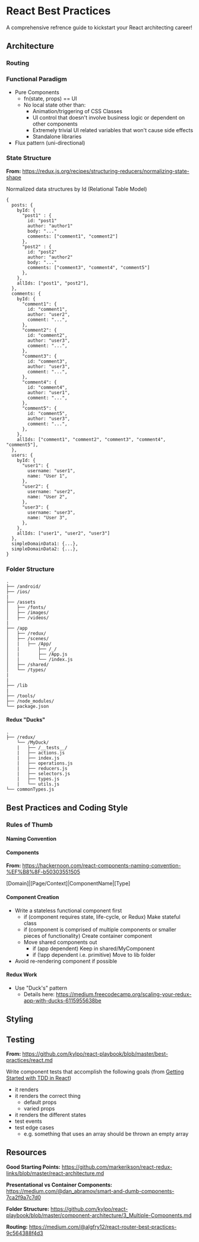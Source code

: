 # React Best Practices #

A comprehensive refrence guide to kickstart your React architecting career!

## Architecture ##

### Routing ###

### Functional Paradigm ###

- Pure Components
  - fn(state, props) == UI
  - No local state other than:
    - Animation/triggering of CSS Classes
    - UI control that doesn't involve business logic or dependent on other components
    - Extremely trivial UI related variables that won't cause side effects
    - Standalone libraries
- Flux pattern (uni-directional)

### State Structure ###

**From:** https://redux.js.org/recipes/structuring-reducers/normalizing-state-shape

Normalized data structures by Id (Relational Table Model)

```
{
  posts: {
    byId: {
      "post1" : {
        id: "post1"
        author: "author1"
        body: "..."
        comments: ["comment1", "comment2"]
      },
      "post2" : {
        id: "post2"
        author: "author2"
        body: "..."
        comments: ["comment3", "comment4", "comment5"]
      },
    },
    allIds: ["post1", "post2"],
  },
  comments: {
    byId: {
      "comment1": {
        id: "comment1",
        author: "user2",
        comment: "...",
      },
      "comment2": {
        id: "comment2",
        author: "user3",
        comment: "...",
      },
      "comment3": {
        id: "comment3",
        author: "user3",
        comment: "...",
      },
      "comment4": {
        id: "comment4",
        author: "user1",
        comment: "...",
      },
      "comment5": {
        id: "comment5",
        author: "user3",
        comment: "...",
      },
    },
    allIds: ["comment1", "comment2", "comment3", "comment4", "comment5"],
  },
  users: {
    byId: {
      "user1": {
        username: "user1",
        name: "User 1",
      },
      "user2": {
        username: "user2",
        name: "User 2",
      },
      "user3": {
        username: "user3",
        name: "User 3",
      },
    },
    allIds: ["user1", "user2", "user3"]
  },
  simpleDomainData1: {...},
  simpleDomainData2: {...},
}
```

### Folder Structure ###

```
.
├── /android/
├── /ios/
|
├── /assets
│   ├── /fonts/
│   ├── /images/
│   ├── /videos/
|
├── /app
│   ├── /redux/
│   ├── /scenes/
│   |   ├── /App/
│   |       ├── /_/
│   |       ├── /App.js
│   |       └── /index.js
│   ├── /shared/
│   └── /types/
|
|
├── /lib
|
├── /tools/
├── /node_modules/
└── package.json
```

#### Redux "Ducks" ####

```
.
├── /redux/
    └── /MyDuck/
    |   ├── /__tests__/
    |   ├── actions.js
    |   ├── index.js
    |   ├── operations.js
    |   ├── reducers.js
    |   ├── selectors.js
    |   ├── types.js
    |   └── utils.js
└── commonTypes.js
```

## Best Practices and Coding Style ##

### Rules of Thumb ###

#### Naming Convention ####

#### Components ####

**From:** https://hackernoon.com/react-components-naming-convention-%EF%B8%8F-b50303551505

[Domain]|[Page/Context]|ComponentName|[Type]

#### Component Creation ####

- Write a stateless functional component first
  - if (component requires state, life-cycle, or Redux) Make stateful class
  - if (component is comprised of multiple components or smaller pieces of functionality) Create container component
  - Move shared components out
    - if (app dependent) Keep in shared/MyComponent
    - if (!app dependent i.e. primitive) Move to lib folder
- Avoid re-rendering component if possible

#### Redux Work ####

- Use "Duck's" pattern
  - Details here: https://medium.freecodecamp.org/scaling-your-redux-app-with-ducks-6115955638be

## Styling ##

## Testing ##

**From:** https://github.com/kylpo/react-playbook/blob/master/best-practices/react.md

Write component tests that accomplish the following goals (from [Getting Started with TDD in React](https://semaphoreci.com/community/tutorials/getting-started-with-tdd-in-react?utm_source=javascriptweekly&utm_medium=email))

- it renders
- it renders the correct thing
  - default props
  - varied props
- it renders the different states
- test events
- test edge cases
  - e.g. something that uses an array should be thrown an empty array

## Resources ##

**Good Starting Points:**
https://github.com/markerikson/react-redux-links/blob/master/react-architecture.md

**Presentational vs Container Components:**
https://medium.com/@dan_abramov/smart-and-dumb-components-7ca2f9a7c7d0

**Folder Structure:**
https://github.com/kylpo/react-playbook/blob/master/component-architecture/3_Multiple-Components.md

**Routing:**
https://medium.com/@algfry12/react-router-best-practices-9c564388f4d3